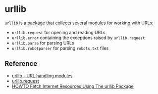 # urllib

`urllib` is a package that collects several modules for working with URLs:

* `urllib.request` for opening and reading URLs
* `urllib.error` containing the exceptions raised by `urllib.request`
* `urllib.parse` for parsing URLs
* `urllib.robotparser` for parsing `robots.txt` files



## Reference
- [urllib - URL handling modules](https://docs.python.org/3/library/urllib.html)
- [urllib.request](https://docs.python.org/3/library/urllib.request.html#module-urllib.request)
- [HOWTO Fetch Internet Resources Using The urllib Package](https://docs.python.org/3/howto/urllib2.html)